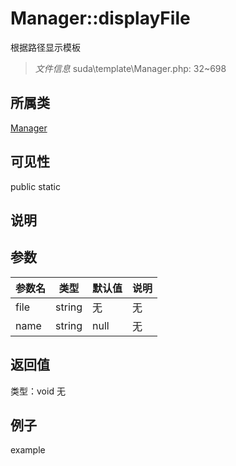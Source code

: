 # Manager::displayFile
根据路径显示模板
> *文件信息* suda\template\Manager.php: 32~698
## 所属类 

[Manager](../Manager.md)

## 可见性

  public  static
## 说明



## 参数

 
| 参数名 | 类型 | 默认值 | 说明 |
|--------|-----|-------|-------|
 | file |  string | 无 | 无 |
 | name |  string | null | 无 |
## 返回值
 
类型：void
无
## 例子

example